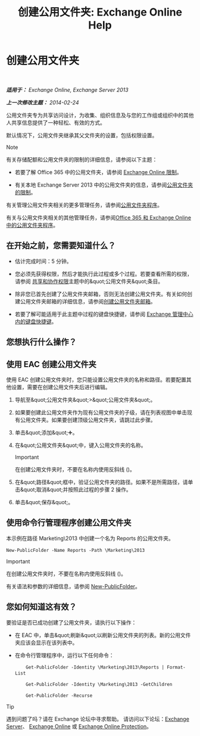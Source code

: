 ﻿---
title: '创建公用文件夹: Exchange Online Help'
TOCTitle: 创建公用文件夹
ms:assetid: 6d252e60-c8d0-4efd-b9d7-ba5284a6f8ab
ms:mtpsurl: https://technet.microsoft.com/zh-cn/library/Bb691104(v=EXCHG.150)
ms:contentKeyID: 50490886
ms.date: 05/23/2018
mtps_version: v=EXCHG.150
f1_keywords:
- Microsoft.Exchange.Management.PublicFolders.NewPublicFolderWizardForm.NewPublicFolderWizardPage
ms.translationtype: MT
---

# 创建公用文件夹

 

_**适用于：** Exchange Online, Exchange Server 2013_

_**上一次修改主题：** 2014-02-24_

公用文件夹专为共享访问设计，为收集、组织信息及与您的工作组或组织中的其他人共享信息提供了一种轻松、有效的方式。

默认情况下，公用文件夹继承其父文件夹的设置，包括权限设置。

> [!NOTE]
> 有关存储配额和公用文件夹的限制的详细信息，请参阅以下主题：
> <ul>
> <li><p>若要了解 Office 365 中的公用文件夹，请参阅 <a href="https://go.microsoft.com/fwlink/?linkid=391188">Exchange Online 限制</a>。</p></li>
> <li><p>有关本地 Exchange Server 2013 中的公用文件夹的信息，请参阅<a href="limits-for-public-folders-exchange-2013-help.md">公用文件夹的限制</a>。</p></li>
> </ul>


有关管理公用文件夹相关的更多管理任务，请参阅[公用文件夹程序](public-folder-procedures-exchange-2013-help.md)。

有关与公用文件夹相关的其他管理任务，请参阅[Office 365 和 Exchange Online 中的公用文件夹程序](https://technet.microsoft.com/zh-cn/library/jj966272\(v=exchg.150\))。

## 在开始之前，您需要知道什么？

  - 估计完成时间：5 分钟。

  - 您必须先获得权限，然后才能执行此过程或多个过程。若要查看所需的权限，请参阅 [共享和协作权限](sharing-and-collaboration-permissions-exchange-2013-help.md)主题中的\&quot;公用文件夹\&quot;条目。

  - 除非您已首先创建了公用文件夹邮箱，否则无法创建公用文件夹。有关如何创建公用文件夹邮箱的详细信息，请参阅[创建公用文件夹邮箱](create-a-public-folder-mailbox-exchange-2013-help.md)。

  - 若要了解可能适用于此主题中过程的键盘快捷键，请参阅 [Exchange 管理中心内的键盘快捷键](keyboard-shortcuts-in-the-exchange-admin-center-exchange-online-protection-help.md)。

## 您想执行什么操作？

## 使用 EAC 创建公用文件夹

使用 EAC 创建公用文件夹时，您只能设置公用文件夹的名称和路径。若要配置其他设置，需要在创建公用文件夹后进行编辑。

1.  导航至\&quot;公用文件夹\&quot;\>\&quot;公用文件夹\&quot;。

2.  如果要创建此公用文件夹作为现有公用文件夹的子级，请在列表视图中单击现有公用文件夹。如果要创建顶级公用文件夹，请跳过此步骤。

3.  单击\&quot;添加\&quot;![添加图标](images/JJ218640.c1e75329-d6d7-4073-a27d-498590bbb558(EXCHG.150).gif "添加图标")。

4.  在\&quot;公用文件夹\&quot;中，键入公用文件夹的名称。
    
    > [!important]
    > 在创建公用文件夹时，不要在名称内使用反斜线 (\)。


5.  在\&quot;路径\&quot;框中，验证公用文件夹的路径。如果不是所需路径，请单击\&quot;取消\&quot;并按照此过程的步骤 2 操作。

6.  单击\&quot;保存\&quot;。

## 使用命令行管理程序创建公用文件夹

本示例在路径 Marketing\\2013 中创建一个名为 Reports 的公用文件夹。

    New-PublicFolder -Name Reports -Path \Marketing\2013

> [!important]
> 在创建公用文件夹时，不要在名称内使用反斜线 (\)。


有关语法和参数的详细信息，请参阅 [New-PublicFolder](https://technet.microsoft.com/zh-cn/library/aa996405\(v=exchg.150\))。

## 您如何知道这有效？

要验证是否已成功创建了公用文件夹，请执行以下操作：

  - 在 EAC 中，单击\&quot;刷新\&quot;以刷新公用文件夹的列表。新的公用文件夹应该会显示在该列表中。

  - 在命令行管理程序中，运行以下任何命令：
    ```
        Get-PublicFolder -Identity \Marketing\2013\Reports | Format-List
    ```
    ```
        Get-PublicFolder -Identity \Marketing\2013 -GetChildren
    ```
    ```
        Get-PublicFolder -Recurse
    ```
    
> [!tip]
> 遇到问题了吗？请在 Exchange 论坛中寻求帮助。 请访问以下论坛：<a href="https://go.microsoft.com/fwlink/p/?linkid=60612">Exchange Server</a>、 <a href="https://go.microsoft.com/fwlink/p/?linkid=267542">Exchange Online</a> 或 <a href="https://go.microsoft.com/fwlink/p/?linkid=285351">Exchange Online Protection</a>。

